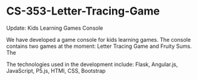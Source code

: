# CS-353-Letter-Tracing-Game


Update: Kids Learning Games Console

We have developed a game console for kids learning games. The console contains two games at the moment: Letter Tracing Game and Fruity Sums. The

The technologies used in the development include: Flask, Angular.js, JavaScript, P5.js, HTMI, CSS, Bootstrap
